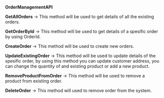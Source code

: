 **OrderManagementAPI**

**GetAllOrders** -> This method will be used to get details of all the existing orders.

**GetOrderById** -> This method will be used to get details of a spesific order by using OrderId.

**CreateOrder** -> This method will be used to create new orders.

**UpdateExistingOrder** -> This method will be used to update details of the spesific order, by using this method you can update customer address, you can change the quantity of and existing product or add a new product.

**RemoveProductFromOrder** -> This method will be used to remove a product from existing order.

**DeleteOrder** -> This method will used to remove order from the system.
